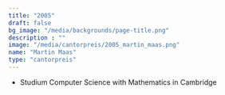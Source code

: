 ```yaml
---
title: "2005"
draft: false
bg_image: "/media/backgrounds/page-title.png"
description : ""
image: "/media/cantorpreis/2005_martin_maas.png"
name: "Martin Maas"
type: "cantorpreis"
---
```


- Studium Computer Science with Mathematics in Cambridge
